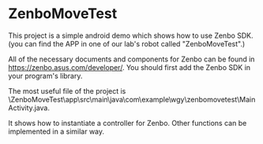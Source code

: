 # ZenboMoveTest

This project is a simple android demo which shows how to use Zenbo SDK. (you can find the APP in one of our lab's robot called "ZenboMoveTest".)

All of the necessary documents and components for Zenbo can be found in https://zenbo.asus.com/developer/. 
You should first add the Zenbo SDK in your program's library. 

The most useful file of the project is \ZenboMoveTest\app\src\main\java\com\example\wgy\zenbomovetest\MainActivity.java. 

It shows how to instantiate a controller for Zenbo. Other functions can be implemented in a similar way.
